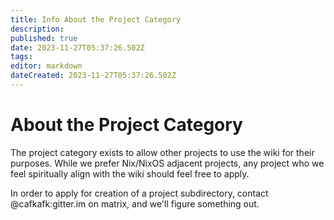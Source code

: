 ```yaml
---
title: Info About the Project Category
description: 
published: true
date: 2023-11-27T05:37:26.502Z
tags: 
editor: markdown
dateCreated: 2023-11-27T05:37:26.502Z
---
```


# About the Project Category
The project category exists to allow other projects to use the wiki for their purposes. While we prefer Nix/NixOS adjacent projects, any project who we feel spiritually align with the wiki should feel free to apply.

In order to apply for creation of a project subdirectory, contact @cafkafk:gitter.im on matrix, and we'll figure something out.